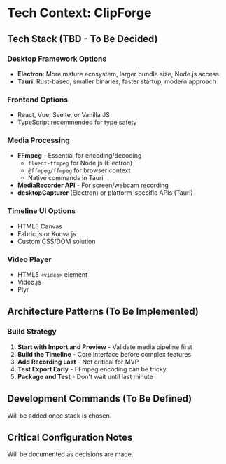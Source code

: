 # Tech Context: ClipForge

## Tech Stack (TBD - To Be Decided)

### Desktop Framework Options
- **Electron**: More mature ecosystem, larger bundle size, Node.js access
- **Tauri**: Rust-based, smaller binaries, faster startup, modern approach

### Frontend Options
- React, Vue, Svelte, or Vanilla JS
- TypeScript recommended for type safety

### Media Processing
- **FFmpeg** - Essential for encoding/decoding
  - `fluent-ffmpeg` for Node.js (Electron)
  - `@ffmpeg/ffmpeg` for browser context
  - Native commands in Tauri
- **MediaRecorder API** - For screen/webcam recording
- **desktopCapturer** (Electron) or platform-specific APIs (Tauri)

### Timeline UI Options
- HTML5 Canvas
- Fabric.js or Konva.js
- Custom CSS/DOM solution

### Video Player
- HTML5 `<video>` element
- Video.js
- Plyr

## Architecture Patterns (To Be Implemented)

### Build Strategy
1. **Start with Import and Preview** - Validate media pipeline first
2. **Build the Timeline** - Core interface before complex features
3. **Add Recording Last** - Not critical for MVP
4. **Test Export Early** - FFmpeg encoding can be tricky
5. **Package and Test** - Don't wait until last minute

## Development Commands (To Be Defined)
Will be added once stack is chosen.

## Critical Configuration Notes
Will be documented as decisions are made.
